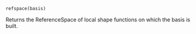 ```
refspace(basis)
```

Returns the ReferenceSpace of local shape functions on which the basis is built.

